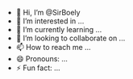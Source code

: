 - 👋 Hi, I’m @SirBoely
- 👀 I’m interested in ...
- 🌱 I’m currently learning ...
- 💞️ I’m looking to collaborate on ...
- 📫 How to reach me ...
- 😄 Pronouns: ...
- ⚡ Fun fact: ...

<!---
SirBoely/SirBoely is a ✨ special ✨ repository because its `README.md` (this file) appears on your GitHub profile.
You can click the Preview link to take a look at your changes.
--->
